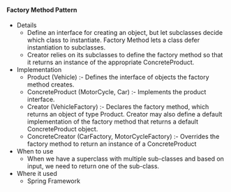#### Factory Method Pattern

  - Details
       - Define an interface for creating an object, but let subclasses decide which class to instantiate. Factory Method lets
  a class defer instantiation to subclasses.
      - Creator relies on its subclasses to define the factory method so that it returns an instance of the appropriate
  ConcreteProduct.
  - Implementation
  	  - Product (Vehicle) :- Defines the interface of objects the factory method creates.
  	  - ConcreteProduct (MotorCycle, Car) :- Implements the product interface.
  	  - Creator (VehicleFactory) :- Declares the factory method, which returns an object of type Product. Creator may also define a default implementation of the factory method that returns a default ConcreteProduct object.
  	  - ConcreteCreator (CarFactory, MotorCycleFactory) :- Overrides the factory method to return an instance of a
  ConcreteProduct
  - When to use
      - When we have a superclass with multiple sub-classes and based on input, we need to return one of the sub-class.
  - Where it used
      - Spring Framework